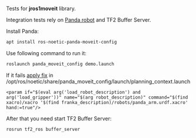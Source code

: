 Tests for **jros1moveit** library.

Integration tests rely on [Panda robot](https://github.com/ros-planning/panda_moveit_config) and TF2 Buffer Server.

Install Panda:

``` bash
apt install ros-noetic-panda-moveit-config
```

Use following command to run it:

``` bash
roslaunch panda_moveit_config demo.launch
```

If it fails [apply fix](https://answers.ros.org/question/384900/failed-to-lunch-this-command/) in /opt/ros/noetic/share/panda_moveit_config/launch/planning_context.launch

```
<param if="$(eval arg('load_robot_description') and arg('load_gripper'))" name="$(arg robot_description)" command="$(find xacro)/xacro '$(find franka_description)/robots/panda_arm.urdf.xacro' hand:=true"/>
```

After that you need start TF2 Buffer Server:

``` bash
rosrun tf2_ros buffer_server
```

